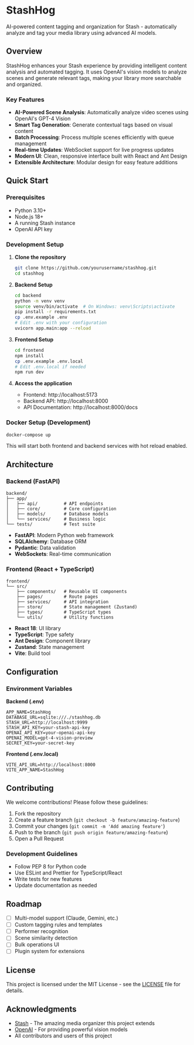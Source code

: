 # StashHog

AI-powered content tagging and organization for Stash - automatically analyze and tag your media library using advanced AI models.

## Overview

StashHog enhances your Stash experience by providing intelligent content analysis and automated tagging. It uses OpenAI's vision models to analyze scenes and generate relevant tags, making your library more searchable and organized.

### Key Features

- **AI-Powered Scene Analysis**: Automatically analyze video scenes using OpenAI's GPT-4 Vision
- **Smart Tag Generation**: Generate contextual tags based on visual content
- **Batch Processing**: Process multiple scenes efficiently with queue management
- **Real-time Updates**: WebSocket support for live progress updates
- **Modern UI**: Clean, responsive interface built with React and Ant Design
- **Extensible Architecture**: Modular design for easy feature additions

## Quick Start

### Prerequisites

- Python 3.10+
- Node.js 18+
- A running Stash instance
- OpenAI API key

### Development Setup

1. **Clone the repository**
   ```bash
   git clone https://github.com/yourusername/stashhog.git
   cd stashhog
   ```

2. **Backend Setup**
   ```bash
   cd backend
   python -m venv venv
   source venv/bin/activate  # On Windows: venv\Scripts\activate
   pip install -r requirements.txt
   cp .env.example .env
   # Edit .env with your configuration
   uvicorn app.main:app --reload
   ```

3. **Frontend Setup**
   ```bash
   cd frontend
   npm install
   cp .env.example .env.local
   # Edit .env.local if needed
   npm run dev
   ```

4. **Access the application**
   - Frontend: http://localhost:5173
   - Backend API: http://localhost:8000
   - API Documentation: http://localhost:8000/docs

### Docker Setup (Development)

```bash
docker-compose up
```

This will start both frontend and backend services with hot reload enabled.

## Architecture

### Backend (FastAPI)

```
backend/
├── app/
│   ├── api/          # API endpoints
│   ├── core/         # Core configuration
│   ├── models/       # Database models
│   └── services/     # Business logic
└── tests/            # Test suite
```

- **FastAPI**: Modern Python web framework
- **SQLAlchemy**: Database ORM
- **Pydantic**: Data validation
- **WebSockets**: Real-time communication

### Frontend (React + TypeScript)

```
frontend/
└── src/
    ├── components/   # Reusable UI components
    ├── pages/        # Route pages
    ├── services/     # API integration
    ├── store/        # State management (Zustand)
    ├── types/        # TypeScript types
    └── utils/        # Utility functions
```

- **React 18**: UI library
- **TypeScript**: Type safety
- **Ant Design**: Component library
- **Zustand**: State management
- **Vite**: Build tool

## Configuration

### Environment Variables

**Backend (.env)**
```env
APP_NAME=StashHog
DATABASE_URL=sqlite:///./stashhog.db
STASH_URL=http://localhost:9999
STASH_API_KEY=your-stash-api-key
OPENAI_API_KEY=your-openai-api-key
OPENAI_MODEL=gpt-4-vision-preview
SECRET_KEY=your-secret-key
```

**Frontend (.env.local)**
```env
VITE_API_URL=http://localhost:8000
VITE_APP_NAME=StashHog
```

## Contributing

We welcome contributions! Please follow these guidelines:

1. Fork the repository
2. Create a feature branch (`git checkout -b feature/amazing-feature`)
3. Commit your changes (`git commit -m 'Add amazing feature'`)
4. Push to the branch (`git push origin feature/amazing-feature`)
5. Open a Pull Request

### Development Guidelines

- Follow PEP 8 for Python code
- Use ESLint and Prettier for TypeScript/React
- Write tests for new features
- Update documentation as needed

## Roadmap

- [ ] Multi-model support (Claude, Gemini, etc.)
- [ ] Custom tagging rules and templates
- [ ] Performer recognition
- [ ] Scene similarity detection
- [ ] Bulk operations UI
- [ ] Plugin system for extensions

## License

This project is licensed under the MIT License - see the [LICENSE](LICENSE) file for details.

## Acknowledgments

- [Stash](https://github.com/stashapp/stash) - The amazing media organizer this project extends
- [OpenAI](https://openai.com) - For providing powerful vision models
- All contributors and users of this project